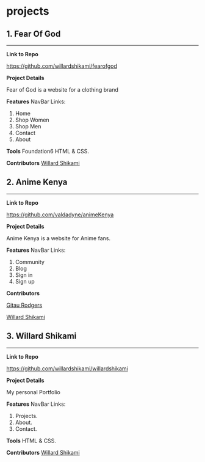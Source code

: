 # projects

## 1. Fear Of God
_________________

**Link to Repo**

https://github.com/willardshikami/fearofgod

**Project Details**

Fear of God is a website for a clothing brand

**Features**
NavBar Links: 
 1. Home 
 2. Shop Women
 3. Shop Men
 4. Contact
 5. About

**Tools**
Foundation6 HTML & CSS.

**Contributors**
[Willard Shikami](https://github.com/willardshikami) 



## 2. Anime Kenya
_________________

**Link to Repo**

https://github.com/valdadyne/animeKenya

**Project Details**

Anime Kenya is a website for Anime fans.

**Features**
NavBar Links: 
 1. Community
 2. Blog
 3. Sign in
 4. Sign up 

**Contributors**

[Gitau Rodgers](https://github.com/valdadyne)

[Willard Shikami](https://github.com/willardshikami) 

## 3. Willard Shikami
_________________

**Link to Repo**

https://github.com/willardshikami/willardshikami

**Project Details**

My personal Portfolio

**Features**
NavBar Links: 
 1. Projects.
 2. About.
 3. Contact.

**Tools**
HTML & CSS.

**Contributors**
[Willard Shikami](https://github.com/willardshikami) 
